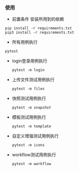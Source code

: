 
 ### 使用
 
 - 前置条件 安装所用到的依赖

  ```
  pip install -r requirements.txt
  pip3 install -r requirements.txt
  ```

 - 所有用例执行

  ```
  pytest
  ```

- login登录用例执行

  ```
  pytest -m login
  ```

- 上传文件测试用例执行

  ```
  pytest -m files
  ```
  
- 快照测试用例执行

  ```
  pytest -m snapshot
  ```

- 模板测试用例执行

  ```
  pytest -m template
  ```

- 自定义增强测试用例执行

  ```
  pytest -m icons
  ```

- workflow测试用例执行

  ```
  pytest -m workflow
  ```
  
